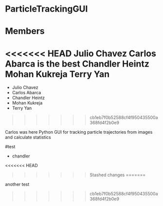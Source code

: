 # ParticleTrackingGUI
# Members
<<<<<<< HEAD
Julio Chavez
Carlos Abarca is the best
Chandler Heintz
Mohan Kukreja
Terry Yan
=======
- Julio Chavez
- Carlos Abarca
- Chandler Heintz
- Mohan Kukreja
- Terry Yan
>>>>>>> cb1eb7f0b52588cf4f950435500a368fd4f2b0e9

Carlos was here
Python GUI for tracking particle trajectories from images and calculate statistics
 

 #test
 - chandler 


<<<<<<< HEAD
>>>>>>> Stashed changes
=======

 another test
>>>>>>> cb1eb7f0b52588cf4f950435500a368fd4f2b0e9
